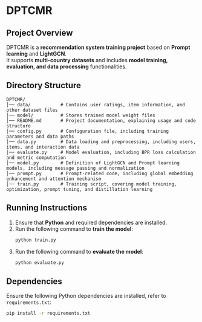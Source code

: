 
# **DPTCMR**

## **Project Overview**
DPTCMR is a **recommendation system training project** based on **Prompt learning** and **LightGCN**.  
It supports **multi-country datasets** and includes **model training, evaluation, and data processing** functionalities.

## **Directory Structure**
```
DPTCMR/
│── data/           # Contains user ratings, item information, and other dataset files
│── model/          # Stores trained model weight files
│── README.md       # Project documentation, explaining usage and code structure
│── config.py       # Configuration file, including training parameters and data paths
│── data.py         # Data loading and preprocessing, including users, items, and interaction data
│── evaluate.py     # Model evaluation, including BPR loss calculation and metric computation
│── model.py        # Definition of LightGCN and Prompt learning models, including message passing and normalization
│── prompt.py       # Prompt-related code, including global embedding enhancement and attention mechanism
│── train.py        # Training script, covering model training, optimization, prompt tuning, and distillation learning
```

## **Running Instructions**
1. Ensure that **Python** and required dependencies are installed.
2. Run the following command to **train the model**:
    ```bash
    python train.py
    ```
3. Run the following command to **evaluate the model**:
    ```bash
    python evaluate.py
    ```

## **Dependencies**
Ensure the following Python dependencies are installed, refer to `requirements.txt`:
```bash
pip install -r requirements.txt

